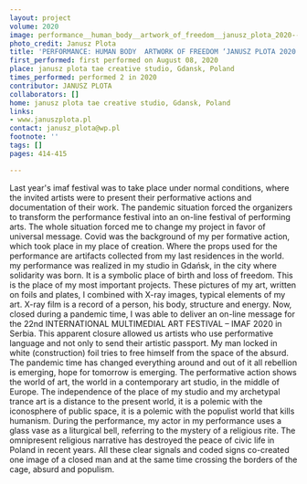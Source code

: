```yaml
---
layout: project
volume: 2020
image: performance__human_body__artwork_of_freedom__janusz_plota_2020--JANUSZ_PLOTA.jpg
photo_credit: Janusz Plota
title: 'PERFORMANCE: HUMAN BODY  ARTWORK OF FREEDOM ‘JANUSZ PLOTA 2020'
first_performed: first performed on August 08, 2020
place: janusz plota tae creative studio, Gdansk, Poland
times_performed: performed 2 in 2020
contributor: JANUSZ PLOTA
collaborators: []
home: janusz plota tae creative studio, Gdansk, Poland
links:
- www.januszplota.pl
contact: janusz_plota@wp.pl
footnote: ''
tags: []
pages: 414-415

---
```


Last year's imaf festival was to take place under normal conditions, where the invited artists were to present their performative actions and documentation of their work. The pandemic situation forced the organizers to transform the performance festival into an on-line festival of performing arts. The whole situation forced me to change my project in favor of universal message. Covid was the background of my per formative action, which took place in my place of creation. Where the props used for the performance are artifacts collected from my last residences in the world.
my performance was realized in my studio in Gdańsk, in the city where solidarity was born. It is a symbolic place of birth and loss of freedom. This is the place of my most important projects. These pictures of my art, written on foils and plates, I combined with X-ray images, typical elements of my art. X-ray film is a record of a person, his body, structure and energy. Now, closed during a pandemic time, I was able to deliver an on-line message for the 22nd INTERNATIONAL MULTIMEDIAL ART FESTIVAL – IMAF 2020 in Serbia.
 This apparent closure allowed us artists who use performative language and not only to send their artistic passport.
My man locked in white (construction) foil tries to free himself from the space of the absurd. The pandemic time has changed everything around and out of it all rebellion is emerging, hope for tomorrow is emerging. The performative action shows the world of art, the world in a contemporary art studio, in the middle of Europe. The independence of the place of my studio and my archetypal trance art is a distance to the present world, it is a polemic with the iconosphere of public space, it is a polemic with the populist world that kills humanism. During the performance, my actor in my performance uses a glass vase as a liturgical bell, referring to the mystery of a religious rite. The omnipresent religious narrative has destroyed the peace of civic life in Poland in recent years. All these clear signals and coded signs co-created one image of a closed man and at the same time crossing the borders of the cage, absurd and populism.

